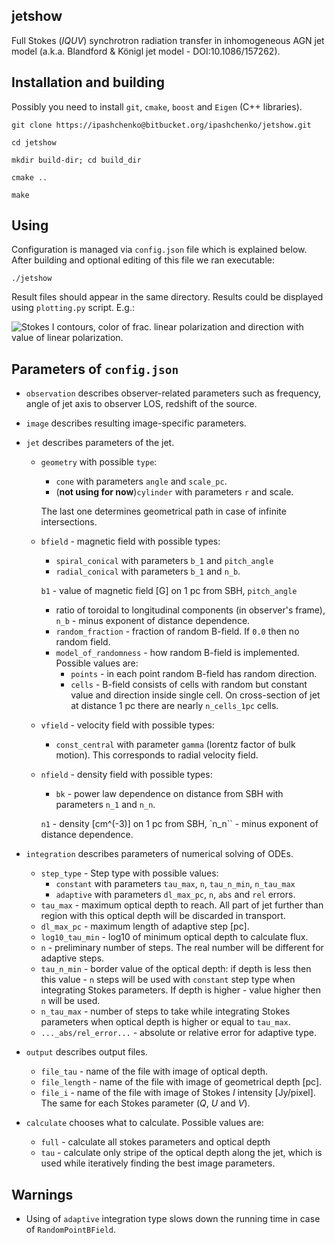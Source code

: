 ## jetshow
Full Stokes (_IQUV_) synchrotron radiation transfer in inhomogeneous AGN jet
model (a.k.a. Blandford & Königl jet model - DOI:10.1086/157262).


## Installation and building

Possibly you need to install ``git``, ``cmake``, ``boost`` and ``Eigen`` (C++
libraries).

``git clone https://ipashchenko@bitbucket.org/ipashchenko/jetshow.git``

``cd jetshow``

``mkdir build-dir; cd build_dir``

``cmake ..``

``make``

## Using

Configuration is managed via ``config.json`` file which is explained below.
After building and optional editing of this file we ran executable:

``./jetshow``

Result files should appear in the same directory. Results could be displayed
using ``plotting.py`` script. E.g.:

![Stokes I contours, color of frac. linear polarization and direction with
value of linear polarization.](https://www.dropbox.com/s/adr38w9f6ay2j8b/bk_jet.png)




## Parameters of ``config.json``
 
 * ``observation`` describes observer-related parameters such as
 frequency, angle of jet axis to observer LOS, redshift
 of the source.
 
 * ``image`` describes resulting image-specific parameters.
 
 * ``jet`` describes parameters of the jet.
 
     * ``geometry`` with possible ``type``:
         * ``cone`` with parameters ``angle`` and ``scale_pc``.
         * (**not using for now**)``cylinder`` with parameters ``r`` and scale.
        
        The last one determines geometrical path in case of infinite
        intersections.
        
     * ``bfield`` - magnetic field with possible types:
         * ``spiral_conical`` with parameters ``b_1`` and ``pitch_angle``
         * ``radial_conical`` with parameters ``b_1`` and ``n_b``.
        
         ``b1`` - value of magnetic field [G] on 1 pc from SBH, ``pitch_angle``
         - ratio of toroidal to longitudinal components (in observer's frame),
         ``n_b`` - minus exponent of distance dependence.
         * ``random_fraction`` - fraction of random B-field. If ``0.0`` then no
         random field.
         * ``model_of_randomness`` - how random B-field is implemented. Possible
         values are:
             * ``points`` - in each point random B-field has random direction.
             * ``cells`` - B-field consists of cells with random but constant
              value and direction inside single cell. On cross-section of jet at
              distance 1 pc there are nearly ``n_cells_1pc`` cells.
        
     * ``vfield`` - velocity field with possible types:
         * ``const_central`` with parameter ``gamma`` (lorentz factor of bulk
         motion). This corresponds to radial velocity field.
        
     * ``nfield`` - density field with possible types:
         * ``bk`` - power law dependence on distance from SBH with parameters
         ``n_1`` and ``n_n``.
        
         ``n1`` - density [cm^(-3)] on 1 pc from SBH, `n_n`` - minus exponent of
         distance dependence.
  
 * ``integration`` describes parameters of numerical solving of ODEs.
 
     * ``step_type`` - Step type with possible values:
         * ``constant`` with parameters ``tau_max``, ``n``, ``tau_n_min``,
         ``n_tau_max``
         * ``adaptive`` with parameters ``dl_max_pc``, ``n``, ``abs`` and
         ``rel`` errors.
     * ``tau_max`` - maximum optical depth to reach. All part of jet further
     than region with this optical depth will be discarded in transport.
     * ``dl_max_pc`` - maximum length of adaptive step [pc].
     * ``log10_tau_min`` - log10 of minimum optical depth to calculate flux.
     * ``n`` - preliminary number of steps. The real number will be different
     for adaptive steps.
     * ``tau_n_min`` - border value of the optical depth: if depth is less then
      this value - ``n`` steps will be used with ``constant`` step type when
      integrating Stokes parameters. If depth is higher - value higher then
      ``n`` will be used.
     * ``n_tau_max`` - number of steps to take while integrating Stokes
     parameters when optical depth is higher or equal to ``tau_max``.
     * ``..._abs/rel_error...`` - absolute or relative error for adaptive type.
    
 * ``output`` describes output files.
 
     * ``file_tau`` - name of the file with image of optical depth.
     * ``file_length`` - name of the file with image of geometrical depth [pc].
     * ``file_i`` - name of the file with image of Stokes *I* intensity
     [Jy/pixel]. The same for each Stokes parameter (*Q*, *U* and *V*).
    
 * ``calculate`` chooses what to calculate. Possible values are:
     * ``full`` - calculate all stokes parameters and optical depth
     * ``tau`` - calculate only stripe of the optical depth along the jet, which
     is used while iteratively finding the best image parameters.
    
    
## Warnings

 
* Using of ``adaptive`` integration type slows down the running time in case of
``RandomPointBField``.